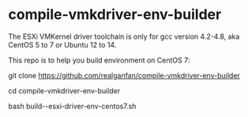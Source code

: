 # compile-vmkdriver-env-builder

The ESXi VMKernel driver toolchain is only for gcc version 4.2-4.8, aka CentOS 5 to 7 or Ubuntu 12 to 14.

This repo is to help you build environment on CentOS 7:

git clone https://github.com/realganfan/compile-vmkdriver-env-builder  

cd compile-vmkdriver-env-builder 

bash build--esxi-driver-env-centos7.sh
